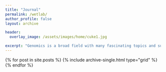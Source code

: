```yaml
---
title: "Journal"
permalink: /wetlab/
author_profile: false
layout: archive

header:
  overlay_image: /assets/images/home/cuke1.jpg

excerpt: "Genomics is a broad field with many fascinating topics and subfields. See below for my thoughts and perspectives on them." 
---
```

 
{% for post in site.posts %}
  {% include archive-single.html type="grid" %}
{% endfor %}

